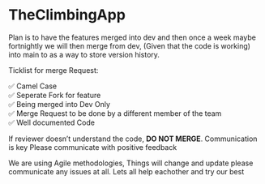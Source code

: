 # TheClimbingApp

Plan is to have the features merged into dev and then once a week maybe fortnightly we will then merge from dev, (Given that the code is working) into main to as a way to store version history. 

Ticklist for merge Request:

✅ Camel Case <br>
✅ Seperate Fork for feature <br>
✅ Being merged into Dev Only <br>
✅ Merge Request to be done by a different member of the team <br>
✅ Well documented Code <br>

If reviewer doesn’t understand the code, **DO NOT MERGE**. Communication is key
Please communicate with positive feedback

We are using Agile methodologies, Things will change and update please communicate any issues at all.
Lets all help eachother and try our best


